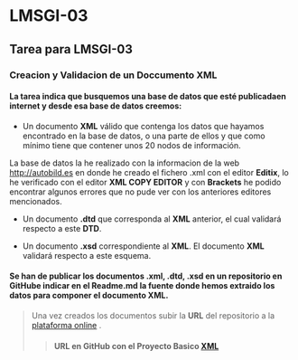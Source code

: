 # LMSGI-03
## Tarea para LMSGI-03

### Creacion y Validacion de un Doccumento XML

#### La tarea indica que busquemos una base de datos que esté publicadaen internet y desde esa base de datos creemos:

- Un documento **XML** válido que contenga los datos que hayamos encontrado en la base de 
datos, o una parte de ellos y que como mínimo tiene que contener unos 20 nodos de información.

La base de datos la he realizado con la informacion de la web http://autobild.es en donde he creado el fichero .xml
con el editor **Editix**, lo he verificado con el editor **XML COPY EDITOR** y con **Brackets** he podido encontrar algunos errores que no pude ver con los anteriores editores mencionados.

- Un documento **.dtd** que corresponda al **XML** anterior, el cual validará respecto a este **DTD**.


- Un documento **.xsd** correspondiente al **XML**. El documento **XML** validará respecto a este esquema.

#### Se han de publicar los documentos **.xml, .dtd, .xsd** en un repositorio en **GitHub**e indicar en el **Readme.md** la fuente donde hemos extraido los datos para componer el documento **XML**.
>Una vez creados los documentos subir la **URL** del repositorio a la  [plataforma online](http://fpadistancia.caib.es/mod/url/view.php?id=80234) .
>>#### URL en GitHub con el Proyecto Basico [XML](https://github.com/andreshmb/LMSGI-03)
